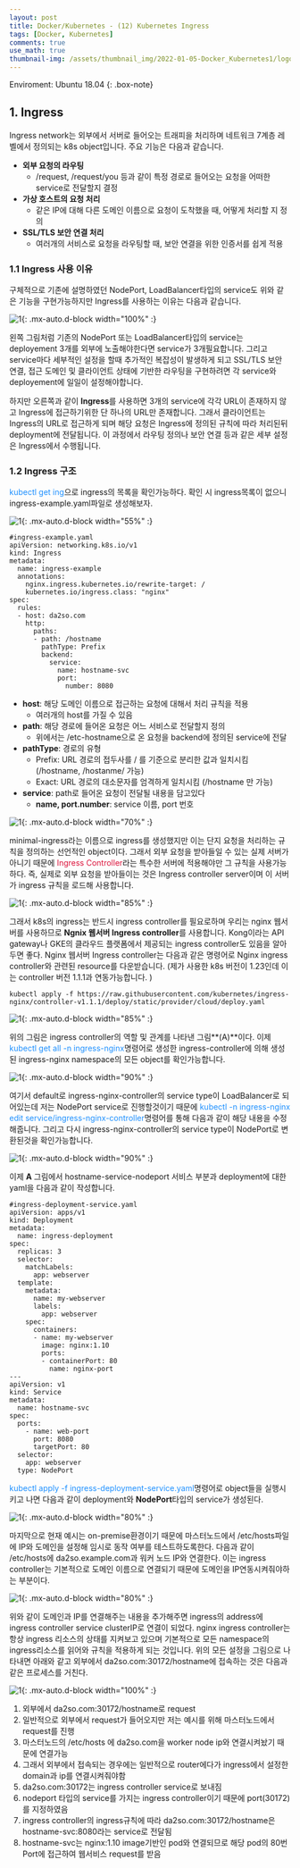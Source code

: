 ```yaml
---
layout: post
title: Docker/Kubernetes - (12) Kubernetes Ingress
tags: [Docker, Kubernetes]
comments: true
use_math: true
thumbnail-img: /assets/thumbnail_img/2022-01-05-Docker_Kubernetes1/logo.png
---
```


Enviroment: Ubuntu 18.04 
{: .box-note}
## 1. Ingress
Ingress network는 외부에서 서버로 들어오는 트래피을 처리하며 네트워크 7계층 레벨에서 정의되는 k8s object입니다. 주요 기능은 다음과 같습니다.

- **외부 요청의 라우팅**
  - /request, /request/you 등과 같이 특정 경로로 들어오는 요청을 어떠한 service로 전달할지 결정
- **가상 호스트의 요청 처리**
  - 같은 IP에 대해 다른 도메인 이름으로 요청이 도착했을 때, 어떻게 처리할 지 정의
- **SSL/TLS 보안 연결 처리**
  - 여러개의 서비스로 요청을 라우팅할 때, 보안 연결을 위한 인증서를 쉽게 적용

### 1.1 Ingress 사용 이유

구체적으로 기존에 설명하였던 NodePort, LoadBalancer타입의 service도 위와 같은 기능을 구현가능하지만 Ingress를 사용하는 이유는 다음과 같습니다. 


![1](https://da2so.github.io/assets/post_img/2022-01-22-Docker_Kubernetes12/1.png){: .mx-auto.d-block width="100%" :}


왼쪽 그림처럼 기존의 NodePort 또는 LoadBalancer타입의 service는 deployement 3개를 외부에 노출해야한다면 service가 3개필요합니다. 그리고 service마다 세부적인 설정을 할때 추가적인 복잡성이 발생하게 되고 SSL/TLS 보안 연결, 접근 도메인 및 클라이언트 상태에 기반한 라우팅을 구현하려면 각 service와 deployement에 일일이 설정해야합니다. 


하지만 오른쪽과 같이 **Ingress**를 사용하면 3개의 service에 각각 URL이 존재하지 않고 Ingress에 접근하기위한 단 하나의 URL만 존재합니다. 그래서 클라이언트는 Ingress의 URL로 접근하게 되며 해당 요청은 Ingress에 정의된 규칙에 따라 처리된뒤 deployment에 전달됩니다. 이 과정에서 라우팅 정의나 보안 연결 등과 같은 세부 설정은 Ingress에서 수행됩니다. 


### 1.2 Ingress 구조


<span style="color:DodgerBlue">kubectl get ing</span>으로 ingress의 목록을 확인가능하다. 확인 시 ingress목록이 없으니 ingress-example.yaml파일로 생성해보자.

![1](https://da2so.github.io/assets/post_img/2022-01-22-Docker_Kubernetes12/2.png){: .mx-auto.d-block width="55%" :}


```
#ingress-example.yaml  
apiVersion: networking.k8s.io/v1
kind: Ingress
metadata:
  name: ingress-example
  annotations:
    nginx.ingress.kubernetes.io/rewrite-target: /
    kubernetes.io/ingress.class: "nginx"
spec:
  rules:
  - host: da2so.com
    http:
      paths:
      - path: /hostname
        pathType: Prefix
        backend:
          service:
            name: hostname-svc
            port:
              number: 8080 
```

- **host**: 해당 도메인 이름으로 접근하는 요청에 대해서 처리 규칙을 적용
  - 여러개의 host를 가질 수 있음
- **path**: 해당 경로에 들어온 요청은 어느 서비스로 전달할지 정의
  - 위에서는 /etc-hostname으로 온 요청을 backend에 정의된 service에 전달
- **pathType**: 경로의 유형
  - Prefix: URL 경로의 접두사를 / 를 기준으로 분리한 값과 일치시킴 (/hostname, /hostanme/ 가능)
  - Exact: URL 경로의 대소문자를 엄격하게 일치시킴 (/hostname 만 가능)
- **service**: path로 들어온 요청이 전달될 내용을 담고있다
  - **name, port.number**: service 이름, port 번호


![1](https://da2so.github.io/assets/post_img/2022-01-22-Docker_Kubernetes12/3.png){: .mx-auto.d-block width="70%" :}

minimal-ingress라는 이름으로 ingress를 생성했지만 이는 단지 요청을 처리하는 규칙을 정의하는 선언적인 object이다. 그래서 외부 요청을 받아들일 수 있는 실제 서버가 아니기 때문에 <span style="color:Crimson">Ingress Controller</span>라는 특수한 서버에 적용해야만 그 규칙을 사용가능하다. 즉, 실제로 외부 요청을 받아들이는 것은 Ingress controller server이며 이 서버가 ingress 규칙을 로드해 사용합니다.


![1](https://da2so.github.io/assets/post_img/2022-01-22-Docker_Kubernetes12/4.png){: .mx-auto.d-block width="85%" :}


그래서 k8s의 ingress는 반드시 ingress controller를 필요로하며 우리는 nginx 웹서버를 사용하므로 **Ngnix 웹서버 Ingress controller**를 사용합니다. Kong이라는 API gateway나 GKE의 클라우드 플랫폼에서 제공되는 ingress controller도 있음을 알아두면 좋다. Nginx 웹서버 Ingress controller는 다음과 같은 명령어로 Nginx ingress controller와 관련된 resource를 다운받습니다. (제가 사용한 k8s 버전이 1.23인데 이는 controller 버전 1.1.1과 연동가능합니다. )

```
kubectl apply -f https://raw.githubusercontent.com/kubernetes/ingress-nginx/controller-v1.1.1/deploy/static/provider/cloud/deploy.yaml
```

![1](https://da2so.github.io/assets/post_img/2022-01-22-Docker_Kubernetes12/5.png){: .mx-auto.d-block width="85%" :}

위의 그림은 ingress controller의 역할 및 관계를 나타낸 그림**(A)**이다. 이제 <span style="color:DodgerBlue">kubectl get all -n ingress-nginx</span>명령어로 생성한 ingress-controller에 의해 생성된 ingress-nginx namespace의 모든 object를 확인가능합니다.

![1](https://da2so.github.io/assets/post_img/2022-01-22-Docker_Kubernetes12/6.png){: .mx-auto.d-block width="90%" :}


 여기서 default로 ingress-nginx-controller의 service type이 LoadBalancer로 되어있는데 저는 NodePort service로 진행할것이기 때문에 <span style="color:DodgerBlue">kubectl -n ingress-nginx edit service/ingress-nginx-controller</span>명령어를 통해 다음과 같이 해당 내용을 수정해줍니다. 그리고 다시 ingress-nginx-controller의 service type이 NodePort로 변환된것을 확인가능합니다.


![1](https://da2so.github.io/assets/post_img/2022-01-22-Docker_Kubernetes12/7.png){: .mx-auto.d-block width="90%" :}


이제 **A** 그림에서 hostname-service-nodeport 서비스 부분과 deployment에 대한 yaml을 다음과 같이 작성합니다.

```
#ingress-deployment-service.yaml
apiVersion: apps/v1
kind: Deployment
metadata:
  name: ingress-deployment
spec:
  replicas: 3
  selector:
    matchLabels:
      app: webserver
  template:
    metadata:
      name: my-webserver
      labels:
        app: webserver
    spec:
      containers:
      - name: my-webserver
        image: nginx:1.10
        ports:
        - containerPort: 80
          name: nginx-port
---
apiVersion: v1
kind: Service
metadata:
  name: hostname-svc
spec:
  ports:
    - name: web-port
      port: 8080
      targetPort: 80
  selector:
    app: webserver
  type: NodePort

```

<span style="color:DodgerBlue">kubectl apply -f ingress-deployment-service.yaml</span>명령어로 object들을 실행시키고 나면 다음과 같이 deployment와 **NodePort**타입의 service가 생성된다.

![1](https://da2so.github.io/assets/post_img/2022-01-22-Docker_Kubernetes12/8.png){: .mx-auto.d-block width="80%" :}

마지막으로 현재 예시는 on-premise환경이기 때문에 마스터노드에서 /etc/hosts파일에 IP와 도메인을 설정해 임시로 동작 여부를 테스트하도록한다. 다음과 같이 /etc/hosts에 da2so.example.com과 워커 노드 IP와 연결한다. 이는 ingress controller는 기본적으로 도메인 이름으로 연결되기 때문에 도메인을 IP연동시켜줘야하는 부분이다. 

![1](https://da2so.github.io/assets/post_img/2022-01-22-Docker_Kubernetes12/9.png){: .mx-auto.d-block width="80%" :}

위와 같이 도메인과 IP를 연결해주는 내용을 추가해주면 ingress의 address에 ingress controller service clusterIP로 연결이 되었다. nginx ingress controller는 항상 ingress 리소스의 상태를 지켜보고 있으며 기본적으로 모든 namespace의 ingress리소스를 읽어와 규칙을 적용하게 되는 것입니다. 위의 모든 설정을 그림으로 나타내면 아래와 같고 외부에서 da2so.com:30172/hostname에 접속하는 것은 다음과 같은 프로세스를 거친다.


![1](https://da2so.github.io/assets/post_img/2022-01-22-Docker_Kubernetes12/9.png){: .mx-auto.d-block width="100%" :}


1. 외부에서 da2so.com:30172/hostname로 request
  1. 일반적으로 외부에서 request가 들어오지만 저는 예시를 위해 마스터노드에서 request를 진행
  2. 마스터노드의 /etc/hosts 에 da2so.com을 worker node ip와 연결시켜놨기 때문에 연결가능
  3. 그래서 외부에서 접속되는 경우에는 일반적으로 router에다가 ingress에서 설정한 domain과 ip를 연결시켜줘야함 
2. da2so.com:30172는 ingress controller service로 보내짐 
  1. nodeport 타입의 service를 가지는 ingress controller이기 때문에 port(30172)를 지정하였음
3. ingress controller의 ingress규칙에 따라 da2so.com:30172/hostname은 hostname-svc:8080라는 service로 전달됨
4. hostname-svc는 nginx:1.10 image기반인 pod와 연결되므로 해당 pod의 80번 Port에 접근하여 웹서비스 request를 받음


